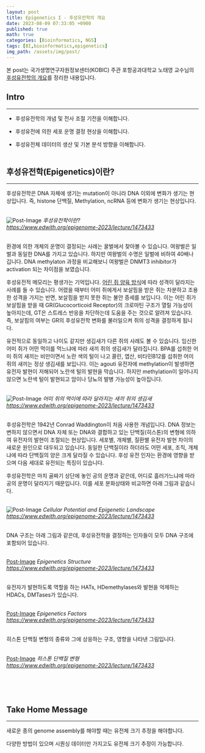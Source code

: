 ```yaml
---
layout: post
title: Epigenetics I - 후성유전학의 개요
date: 2023-08-09 07:33:05 +0900
published: true
math: true
categories: [Bioinformatics, NGS]
tags: [BI,bioinformatics,epigenetics]
img_path: /assets/img/post/
---
```


본 post는 국가생명연구자원정보센터(KOBIC) 주관 포항공과대학교 노태영 교수님의 [후성유전학의 개요](https://www.edwith.org/epigenome-2023/lecture/1473433, "후성유전학의 개요")를 정리한 내용입니다.


## Intro
***

* 후성유전학의 개념 및 전사 조절 기전을 이해합니다.

* 후성유전에 의한 세포 운명 결정 현상을 이해합니다.

* 후성유전체 데이터의 생산 및 기본 분석 방향을 이해합니다.
<br><br>


## 후성유전학(Epigenetics)이란?
***

후성유전학은 DNA 자체에 생기는 mutation이 아니라 DNA 이외에 변화가 생기는 현상입니다. 즉, histone 단백질, Methylation, ncRNA 등에 변화가 생기는 현상입니다.
<br><br>


![Post-Image](epigenetics1.png)
_후성유전학이란?<br>
https://www.edwith.org/epigenome-2023/lecture/1473433_
<br><br>


환경에 의한 개체의 운명이 결정되는 사례는 꿀벌에서 찾아볼 수 있습니다. 여왕벌은 일벌과 동일한 DNA를 가지고 있습니다. 하지만 여왕벌의 수명은 일벌에 비하여 40배나 깁니다. DNA methylaton 과정을 비교해보니 여왕벌은 DNMT3 inhibitor가 activation 되는 차이점을 보였습니다.

후성유전적 메모리는 평생가는 기억입니다. [어린 쥐 양육 방식](https://learn.genetics.utah.edu/content/epigenetics/rats/, "어린 쥐 양육 방식")에 따라 성격이 달라지는 사례를 들 수 있습니다. 어렸을 때부터 어미 쥐에게서 보살핌을 받은 쥐는 차분하고 조용한 성격을 가지는 반면, 보살핌을 받지 못한 쥐는 불안 증세를 보입니다. 이는 어린 쥐가 보살핌을 받을 때 GR(Glucocorticoid Receptor)의 크로마틴 구조가 열릴 가능성이 높아지는데, GT은 스트레스 반응을 차단하는데 도움을 주는 것으로 알려져 있습니다. 즉, 보살핌의 여부는 GR의 후성유전학 변화를 불러일으켜 쥐의 성격을 결정하게 됩니다.

유전적으로 동일하고 나이도 같지만 생김새가 다른 쥐의 사례도 볼 수 있습니다. 임신한 어미 쥐가 어떤 먹이를 먹느냐에 따라 새끼 쥐의 생김새가 달라집니다. BPA를 섭취한 어미 쥐의 새끼는 비만이면서 노란 색의 털이 나고 콜린, 엽산, 비타민B12를 섭취한 어미 쥐의 새끼는 정상 생김새를 보입니다. 이는 agouti 유전자에 methylation이 발생하면 유전자 발현이 저해되어 노란색 털의 발현을 막습니다. 하지만 methylation이 일어나지 않으면 노란색 털이 발현되고 암이나 당뇨의 발병 가능성이 높아집니다.
<br><br>


![Post-Image](epigenetics2.png)
_어미 쥐의 먹이에 따라 달라지는 새끼 쥐의 생김새<br>
https://www.edwith.org/epigenome-2023/lecture/1473433_
<br><br>


후성유전학은 1942년 Conrad Waddington이 처음 사용한 개념입니다. DNA 정보는 변하지 않으면서 DNA 자체 또는 DNA와 결합하고 있는 단백질(히스톤)의 변형에 의하여 유전자의 발현이 조절되는 현상입니다. 세포별, 개체별, 질환별 유전자 발현 차이의 새로운 원인으로 대두되고 있습니다. 동일한 단백질이라 하더라도 어떤 세포, 조직, 개체냐에 따라 단백질의 양은 크게 달라질 수 있습니다. 후성 유전 인자는 환경에 영향을 받으며 다음 세대로 유전되는 특징이 있습니다.


후성유전학은 마치 골짜기 상단에 놓인 공의 운명과 같은데, 어디로 흘러가느냐에 따라 공의 운명이 달라지기 때문입니다. 이를 세포 분화상태와 비교하면 아래 그림과 같습니다.
<br><br>

![Post-Image](epigenetics3.png)
_Cellular Potential and Epigenetic Landscape<br>
https://www.edwith.org/epigenome-2023/lecture/1473433_
<br><br>


DNA 구조는 아래 그림과 같은데, 후성유전학을 결정하는 인자들이 모두 DNA 구조에 포함되어 있습니다.
<br><br>


[Post-Image](epigenetics4.png)
_Epigenetics Structure<br>
https://www.edwith.org/epigenome-2023/lecture/1473433_
<br><br>


유전자가 발현하도록 역할을 하는 HATs, HDemethylases와 발현을 억제하는 HDACs, DMTases가 있습니다.
<br><br>


[Post-Image](epigenetics5.png)
_Epigenetics Factors<br>
https://www.edwith.org/epigenome-2023/lecture/1473433_
<br><br>


히스톤 단백질 변형의 종류와 그에 상응하는 구조, 영향을 나타낸 그림입니다.
<br><br>


[Post-Image](epigenetics6.png)
_히스톤 단백질 변형<br>
https://www.edwith.org/epigenome-2023/lecture/1473433_
<br><br>






<br><br>


## Take Home Message
***

새로운 종의 genome assembly를 해야할 때는 유전체 크기 추정을 해야합니다.

다양한 방법이 있으며 시퀀싱 데이터만 가지고도 유전체 크기 추정이 가능합니다.